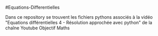 #Equations-Differentielles

Dans ce repository se trouvent les fichiers pythons associés à la vidéo "Equations différentielles 4 - Résolution approchée avec python" de la chaîne Youtube Objectif Maths 